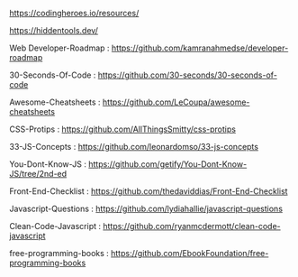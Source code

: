 
https://codingheroes.io/resources/

https://hiddentools.dev/

Web Developer-Roadmap :  https://github.com/kamranahmedse/developer-roadmap

30-Seconds-Of-Code :  https://github.com/30-seconds/30-seconds-of-code

Awesome-Cheatsheets :  https://github.com/LeCoupa/awesome-cheatsheets

CSS-Protips :  https://github.com/AllThingsSmitty/css-protips

33-JS-Concepts :  https://github.com/leonardomso/33-js-concepts

You-Dont-Know-JS :  https://github.com/getify/You-Dont-Know-JS/tree/2nd-ed

Front-End-Checklist :  https://github.com/thedaviddias/Front-End-Checklist

Javascript-Questions :  https://github.com/lydiahallie/javascript-questions

Clean-Code-Javascript :  https://github.com/ryanmcdermott/clean-code-javascript

free-programming-books :  https://github.com/EbookFoundation/free-programming-books
